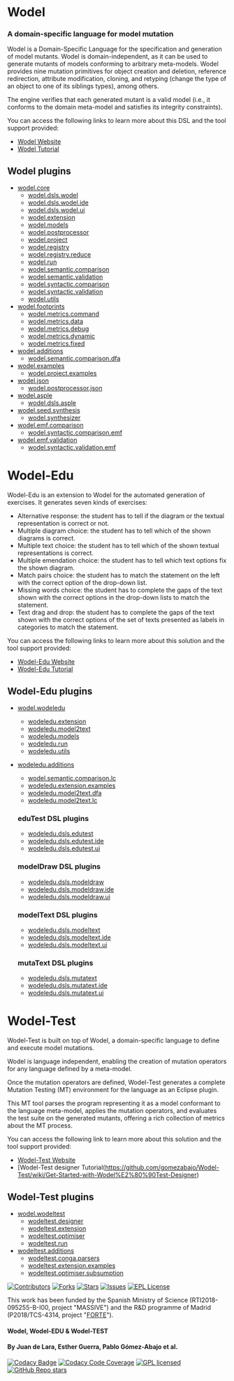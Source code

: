 # Wodel

### A domain-specific language for model mutation

Wodel is a Domain-Specific Language for the specification and generation of model mutants. Wodel is domain-independent, as it can be used to generate mutants of models conforming to arbitrary meta-models. Wodel provides nine mutation primitives for object creation and deletion, reference redirection, attribute modification, cloning, and retyping (change the type of an object to one of its siblings types), among others.

The engine verifies that each generated mutant is a valid model (i.e., it conforms to the domain meta-model and satisfies its integrity constraints).

You can access the following links to learn more about this DSL and the tool support provided: 

- [Wodel Website](https://gomezabajo.github.io/Wodel/)
- [Wodel Tutorial](https://github.com/gomezabajo/Wodel/wiki/1.-Get-Started)

## Wodel plugins

- [wodel.core](https://github.com/gomezabajo/Wodel/tree/master/wodel.core)
    - [wodel.dsls.wodel](https://github.com/gomezabajo/Wodel/tree/master/wodel.dsls.wodel)
    - [wodel.dsls.wodel.ide](https://github.com/gomezabajo/Wodel/tree/master/wodel.dsls.wodel.ide)
    - [wodel.dsls.wodel.ui](https://github.com/gomezabajo/Wodel/tree/master/wodel.dsls.wodel.ui)
    - [wodel.extension](https://github.com/gomezabajo/Wodel/tree/master/wodel.extension)
    - [wodel.models](https://github.com/gomezabajo/Wodel/tree/master/wodel.models)
    - [wodel.postprocessor](https://github.com/gomezabajo/Wodel/tree/master/wodel.postprocessor)
    - [wodel.project](https://github.com/gomezabajo/Wodel/tree/master/wodel.project)
    - [wodel.registry](https://github.com/gomezabajo/Wodel/tree/master/wodel.registry)
    - [wodel.registry.reduce](https://github.com/gomezabajo/Wodel/tree/master/wodel.registry.reduce)
    - [wodel.run](https://github.com/gomezabajo/Wodel/tree/master/wodel.run)
    - [wodel.semantic.comparison](https://github.com/gomezabajo/Wodel/tree/master/wodel.semantic.comparison)
    - [wodel.semantic.validation](https://github.com/gomezabajo/Wodel/tree/master/wodel.semantic.validation)
    - [wodel.syntactic.comparison](https://github.com/gomezabajo/Wodel/tree/master/wodel.syntactic.comparison)
    - [wodel.syntactic.validation](https://github.com/gomezabajo/Wodel/tree/master/wodel.syntactic.validation)
    - [wodel.utils](https://github.com/gomezabajo/Wodel/tree/master/wodel.utils)
- [wodel.footprints](https://github.com/gomezabajo/Wodel/tree/master/wodel.footprints)
    - [wodel.metrics.command](https://github.com/gomezabajo/Wodel/tree/master/wodel.metrics.command)
    - [wodel.metrics.data](https://github.com/gomezabajo/Wodel/tree/master/wodel.metrics.data)
    - [wodel.metrics.debug](https://github.com/gomezabajo/Wodel/tree/master/wodel.metrics.debug)
    - [wodel.metrics.dynamic](https://github.com/gomezabajo/Wodel/tree/master/wodel.metrics.dynamic)
    - [wodel.metrics.fixed](https://github.com/gomezabajo/Wodel/tree/master/wodel.metrics.fixed)
- [wodel.additions](https://github.com/gomezabajo/Wodel/tree/master/wodel.additions)
    - [wodel.semantic.comparison.dfa](https://github.com/gomezabajo/Wodel/tree/master/wodel.semantic.comparison.dfa)
- [wodel.examples](https://github.com/gomezabajo/Wodel/tree/master/wodel.examples)
    - [wodel.project.examples](https://github.com/gomezabajo/Wodel/tree/master/wodel.project.examples)
- [wodel.json](https://github.com/gomezabajo/Wodel/tree/master/wodel.json)
    - [wodel.postprocessor.json](https://github.com/gomezabajo/Wodel/tree/master/wodel.postprocessor.json)
- [wodel.asple](https://github.com/gomezabajo/Wodel/tree/master/wodel.asple)
    - [wodel.dsls.asple](https://github.com/gomezabajo/Wodel/tree/master/wodel.dsls.asple)
- [wodel.seed.synthesis](https://github.com/gomezabajo/Wodel/tree/master/wodel.seed.synthesis)
    - [wodel.synthesizer](https://github.com/gomezabajo/Wodel/tree/master/wodel.synthesizer)
- [wodel.emf.comparison](https://github.com/gomezabajo/Wodel/tree/master/wodel.emf.comparison)
    - [wodel.syntactic.comparison.emf](https://github.com/gomezabajo/Wodel/tree/master/wodel.syntactic.comparison.emf)
- [wodel.emf.validation](https://github.com/gomezabajo/Wodel/tree/master/wodel.emf.validation)
    - [wodel.syntactic.validation.emf](https://github.com/gomezabajo/Wodel/tree/master/wodel.syntactic.validation.emf)

# Wodel-Edu

Wodel-Edu is an extension to Wodel for the automated generation of exercises. It generates seven kinds of exercises:

- Alternative response: the student has to tell if the diagram or the textual representation is correct or not.
- Multiple diagram choice: the student has to tell which of the shown diagrams is correct.
- Multiple text choice: the student has to tell which of the shown textual representations is correct.
- Multiple emendation choice: the student has to tell which text options fix the shown diagram.
- Match pairs choice: the student has to match the statement on the left with the correct option of the drop-down list.
- Missing words choice: the student has to complete the gaps of the text shown with the correct options in the drop-down lists to match the statement.
- Text drag and drop: the student has to complete the gaps of the text shown with the correct options of the set of texts presented as labels in categories to match the statement.

You can access the following links to learn more about this solution and the tool support provided: 

- [Wodel-Edu Website](https://gomezabajo.github.io/Wodel/wodel-edu.html)
- [Wodel-Edu Tutorial](https://github.com/gomezabajo/Wodel/wiki/2.-Get-Started-with-Wodel-Edu)

## Wodel-Edu plugins

- [wodel.wodeledu](https://github.com/gomezabajo/Wodel/tree/master/wodel.wodeledu)
    - [wodeledu.extension](https://github.com/gomezabajo/Wodel/tree/master/wodeledu.extension)
    - [wodeledu.model2text](https://github.com/gomezabajo/Wodel/tree/master/wodeledu.model2text)
    - [wodeledu.models](https://github.com/gomezabajo/Wodel/tree/master/wodeledu.models)
    - [wodeledu.run](https://github.com/gomezabajo/Wodel/tree/master/wodeledu.run)
    - [wodeledu.utils](https://github.com/gomezabajo/Wodel/tree/master/wodeledu.utils)
- [wodeledu.additions](https://github.com/gomezabajo/Wodel/tree/master/wodeledu.additions)
    - [wodel.semantic.comparison.lc](https://github.com/gomezabajo/Wodel/tree/master/wodel.semantic.comparison.lc)
    - [wodeledu.extension.examples](https://github.com/gomezabajo/Wodel/tree/master/wodeledu.extension.examples)
    - [wodeledu.model2text.dfa](https://github.com/gomezabajo/Wodel/tree/master/wodeledu.model2text.dfa)
    - [wodeledu.model2text.lc](https://github.com/gomezabajo/Wodel/tree/master/wodeledu.model2text.lc)

    ### eduTest DSL plugins

    - [wodeledu.dsls.edutest](https://github.com/gomezabajo/Wodel/tree/master/wodeledu.dsls.edutest)
    - [wodeledu.dsls.edutest.ide](https://github.com/gomezabajo/Wodel/tree/master/wodeledu.dsls.edutest.ide)
    - [wodeledu.dsls.edutest.ui](https://github.com/gomezabajo/Wodel/tree/master/wodeledu.dsls.edutest.ui)

    ### modelDraw DSL plugins

    - [wodeledu.dsls.modeldraw](https://github.com/gomezabajo/Wodel/tree/master/wodeledu.dsls.modeldraw)
    - [wodeledu.dsls.modeldraw.ide](https://github.com/gomezabajo/Wodel/tree/master/wodeledu.dsls.modeldraw.ide)
    - [wodeledu.dsls.modeldraw.ui](https://github.com/gomezabajo/Wodel/tree/master/wodeledu.dsls.modeldraw.ui)

    ### modelText DSL plugins

    - [wodeledu.dsls.modeltext](https://github.com/gomezabajo/Wodel/tree/master/wodeledu.dsls.modeltext)
    - [wodeledu.dsls.modeltext.ide](https://github.com/gomezabajo/Wodel/tree/master/wodeledu.dsls.modeltext.ide)
    - [wodeledu.dsls.modeltext.ui](https://github.com/gomezabajo/Wodel/tree/master/wodeledu.dsls.modeltext.ui)

    ### mutaText DSL plugins

    - [wodeledu.dsls.mutatext](https://github.com/gomezabajo/Wodel/tree/master/wodeledu.dsls.mutatext)
    - [wodeledu.dsls.mutatext.ide](https://github.com/gomezabajo/Wodel/tree/master/wodeledu.dsls.mutatext.ide)
    - [wodeledu.dsls.mutatext.ui](https://github.com/gomezabajo/Wodel/tree/master/wodeledu.dsls.mutatext.ui)

# Wodel-Test

Wodel-Test is built on top of Wodel, a domain-specific language to define and execute model mutations.

Wodel is language independent, enabling the creation of mutation operators for any language defined by a meta-model.

Once the mutation operators are defined, Wodel-Test generates a complete Mutation Testing (MT) environment for the language as an Eclipse plugin.

This MT tool parses the program representing it as a model conformant to the language meta-model, applies the mutation operators, and evaluates the test suite on the generated mutants, offering a rich collection of metrics about the MT process.

You can access the following link to learn more about this solution and the tool support provided: 

- [Wodel-Test Website](https://gomezabajo.github.io/Wodel/Wodel-Test/)
- [Wodel-Test designer Tutorial(https://github.com/gomezabajo/Wodel-Test/wiki/Get-Started-with-Wodel%E2%80%90Test-Designer)

## Wodel-Test plugins

- [wodel.wodeltest](https://github.com/gomezabajo/Wodel/tree/master/wodel.wodeltest)
    - [wodeltest.designer](https://github.com/gomezabajo/Wodel/tree/master/wodeltest.designer)
    - [wodeltest.extension](https://github.com/gomezabajo/Wodel/tree/master/wodeltest.extension)
    - [wodeltest.optimiser](https://github.com/gomezabajo/Wodel/tree/master/wodeltest.optimiser)
    - [wodeltest.run](https://github.com/gomezabajo/Wodel/tree/master/wodeltest.run)
- [wodeltest.additions](https://github.com/gomezabajo/Wodel/tree/master/wodeltest.additions)
    - [wodeltest.conga.parsers](https://github.com/gomezabajo/Wodel/tree/master/wodeltest.conga.parsers)
	- [wodeltest.extension.examples](https://github.com/gomezabajo/Wodel/tree/master/wodeltest.extension.examples)
    - [wodeltest.optimiser.subsumption](https://github.com/gomezabajo/Wodel/tree/master/wodeltest.optimiser.subsumption)

[![Contributors][contributors-shield]][contributors-url]
[![Forks][forks-shield]][forks-url]
[![Stars][stars-shield]][stars-url]
[![Issues][issues-shield]][issues-url]
[![EPL License][license-shield]][license-url]

This work has been funded by the Spanish Ministry of Science (RTI2018-095255-B-I00, project "MASSIVE") and the R&D programme of Madrid (P2018/TCS-4314, project "[FORTE](https://antares.sip.ucm.es/forte-cm/)"). 

#### Wodel, Wodel-EDU & Wodel-TEST
#### By Juan de Lara, Esther Guerra, Pablo Gómez-Abajo et al.

[contributors-shield]: https://img.shields.io/github/contributors/gomezabajo/Wodel?style=for-the-badge
[contributors-url]: https://github.com/gomezabajo/Wodel/graphs/contributors

[stars-shield]: https://img.shields.io/github/stars/gomezabajo/Wodel?style=for-the-badge
[stars-url]: https://github.com/gomezabajo/Wodel/stargazers

[forks-shield]: https://img.shields.io/github/forks/gomezabajo/Wodel?style=for-the-badge
[forks-url]: https://github.com/gomezabajo/Wodel/network/members

[issues-shield]: https://img.shields.io/github/issues/gomezabajo/Wodel?style=for-the-badge
[issues-url]: https://github.com/gomezabajo/Wodel/issues

[license-shield]: https://img.shields.io/github/license/gomezabajo/Wodel?style=for-the-badge
[license-url]: https://raw.githubusercontent.com/gomezabajo/Wodel/master/LICENSE.txt


[![Codacy Badge](https://app.codacy.com/project/badge/Grade/ec027f6d9774493592ceeb885c6f23d5)](https://app.codacy.com/gh/gomezabajo/Wodel/dashboard?utm_source=gh&utm_medium=referral&utm_content=&utm_campaign=Badge_grade)
[![Codacy Code Coverage](https://app.codacy.com/project/badge/Coverage/9aaa4b031c1d4143bdd39c4eedf49562)](https://www.codacy.com/gh/gomezabajo/Wodel/dashboard?utm_source=github.com&utm_medium=referral&utm_content=gomezabajo/Wodel&utm_campaign=Badge_Coverage)
[![GPL licensed](https://img.shields.io/badge/license-EPL1.0-orange.svg)](https://www.eclipse.org/org/documents/epl-v10.php)
[![GitHub Repo stars](https://img.shields.io/github/stars/gomezabajo/Wodel?label=Repo%20Stars)](https://github.com/gomezabajo/Wodel/stargazers)
